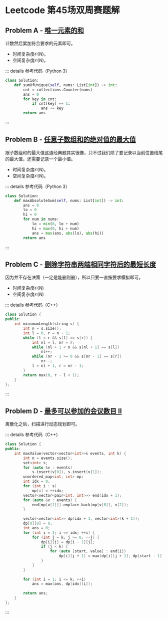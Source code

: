 # Leetcode 第45场双周赛题解

## Problem A - [唯一元素的和](https://leetcode-cn.com/problems/sum-of-unique-elements/)

计数然后累加符合要求的元素即可。

- 时间复杂度$\mathcal{O}(N)$。
- 空间复杂度$\mathcal{O}(N)$。

::: details 参考代码（Python 3）

```python
class Solution:
    def sumOfUnique(self, nums: List[int]) -> int:
        cnt = collections.Counter(nums)
        ans = 0
        for key in cnt:
            if cnt[key] == 1:
                ans += key
        return ans
```

:::

## Problem B - [任意子数组和的绝对值的最大值](https://leetcode-cn.com/problems/maximum-absolute-sum-of-any-subarray/)

跟子数组和的最大值这道经典题其实很像，只不过我们除了要记录以当前位置结尾的最大值，还需要记录一个最小值。

- 时间复杂度$\mathcal{O}(N)$。
- 空间复杂度$\mathcal{O}(N)$。

::: details 参考代码（Python 3）

```python
class Solution:
    def maxAbsoluteSum(self, nums: List[int]) -> int:
        ans = 0
        lo = 0
        hi = 0
        for num in nums:
            lo = min(0, lo + num)
            hi = max(0, hi + num)
            ans = max(ans, abs(lo), abs(hi))
        return ans
```

:::

## Problem C - [删除字符串两端相同字符后的最短长度](https://leetcode-cn.com/problems/minimum-length-of-string-after-deleting-similar-ends/)

因为并不存在决策（一定是能删则删），所以只要一直按要求模拟即可。

- 时间复杂度$\mathcal{O}(N)$
- 空间复杂度$\mathcal{O}(N)$

::: details 参考代码（C++）

```cpp
class Solution {
public:
    int minimumLength(string s) {
        int n = s.size();
        int l = 0, r = n - 1;
        while (l < r && s[l] == s[r]) {
            int nl = l, nr = r;
            while (nl + 1 < n && s[nl + 1] == s[l])
                nl++;
            while (nr - 1 >= 0 && s[nr - 1] == s[r])
                nr--;
            l = nl + 1, r = nr - 1;
        }
        return max(0, r - l + 1);
    }
};
```

:::

## Problem D - [最多可以参加的会议数目 II](https://leetcode-cn.com/problems/maximum-number-of-events-that-can-be-attended-ii/)

离散化之后，扫描进行动态规划即可。

::: details 参考代码（C++）

```cpp
class Solution {
public:
    int maxValue(vector<vector<int>>& events, int k) {
        int n = events.size();
        set<int> s;
        for (auto &v : events)
            s.insert(v[0]), s.insert(v[1]);
        unordered_map<int, int> mp;
        int idx = 0;
        for (int i : s)
            mp[i] = ++idx;
        vector<vector<pair<int, int>>> end(idx + 1);
        for (auto &v : events) {
            end[mp[v[1]]].emplace_back(mp[v[0]], v[2]);
        }
                
        vector<vector<int>> dp(idx + 1, vector<int>(k + 1));
        dp[0][0] = 0;
        int ans = 0;
        for (int i = 1; i <= idx; ++i) {
            for (int j = k; j >= 0; --j) {
                dp[i][j] = dp[i - 1][j];
                if (j < k) {
                    for (auto [start, value] : end[i])
                        dp[i][j + 1] = max(dp[i][j + 1], dp[start - 1][j] + value);
                }
            }
        }
        
        for (int i = 1; i <= k; ++i)
            ans = max(ans, dp[idx][i]);
        
        return ans;
    }
};
```

:::

<Utterances />
